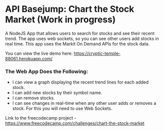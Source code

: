 # API Basejump: Chart the Stock Market (Work in progress)

A NodeJS App that allows users to search for stocks and see their recent trend. The app uses web sockets, so you can see other users add stocks in real time. This app uses the Markit On Demand APIs for the stock data.

You can view the live demo here: https://cryptic-temple-88061.herokuapp.com/

### The Web App Does the Following:
* I can view a graph displaying the recent trend lines for each added stock.
* I can add new stocks by their symbol name.
* I can remove stocks.
* I can see changes in real-time when any other user adds or removes a stock. For this you will need to use Web Sockets.

Link to the freecodecamp project - https://www.freecodecamp.com/challenges/chart-the-stock-market
